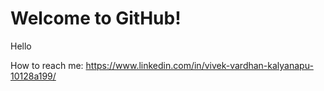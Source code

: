 # Welcome to GitHub!

Hello

How to reach me: https://www.linkedin.com/in/vivek-vardhan-kalyanapu-10128a199/
